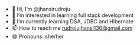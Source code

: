 - 👋 Hi, I’m @jhansirudroju
- 👀 I’m interested in learning full stack development
- 🌱 I’m currently learning DSA, JDBC and Hibernate
- 📫 How to reach me rudrojujhansi136@gmail.com
- 😄 Pronouns: she/her

<!---
jhansirudroju/jhansirudroju is a ✨ special ✨ repository because its `README.md` (this file) appears on your GitHub profile.
You can click the Preview link to take a look at your changes.
--->
